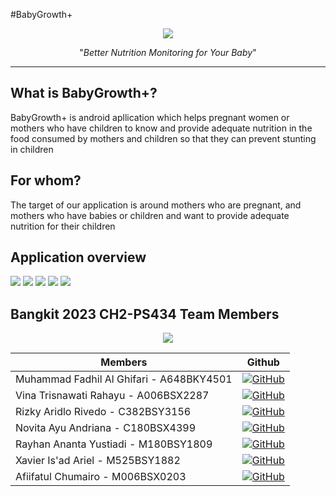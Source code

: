 #BabyGrowth+

<div align="center">
    <img src="https://raw.githubusercontent.com/BabyGrowth/.github/main/profile/assets/BabyGrowth+.png">
</div>

<p align="center">"<i>Better Nutrition Monitoring for Your Baby</i>"</p>

****

## What is BabyGrowth+?
BabyGrowth+ is android apllication which helps pregnant women or mothers who have children to know and provide adequate nutrition in the food consumed by mothers and children so that they can prevent stunting in children

## For whom?
The target of our application is around mothers who are pregnant, and mothers who have babies or children and want to provide adequate nutrition for their children

## Application overview
<div align="left">
    <img src="https://raw.githubusercontent.com/BabyGrowth/.github/main/profile/assets/Splash Screen.png">
    <img src="https://raw.githubusercontent.com/BabyGrowth/.github/main/profile/assets/Sign in.png">
    <img src="https://raw.githubusercontent.com/BabyGrowth/.github/main/profile/assets/Home.png">
    <img src="https://raw.githubusercontent.com/BabyGrowth/.github/main/profile/assets/Kamera.png">
    <img src="https://raw.githubusercontent.com/BabyGrowth/.github/main/profile/assets/Deteksi.png">
</div>

## Bangkit 2023 CH2-PS434 Team Members

<div align="center">
    <img src="https://raw.githubusercontent.com/BabyGrowth/.github/main/profile/assets/OurTeam.png">
</div>

| Members                                  | Github                                                                                                                                            |
| ---------------------------------------- | ------------------------------------------------------------------------------------------------------------------------------------------------- |
| Muhammad Fadhil Al Ghifari - A648BKY4501 | [![GitHub](https://img.shields.io/badge/github-%23121011.svg?style=for-the-badge&logo=github&logoColor=white)](https://github.com/Falghion)       |
| Vina Trisnawati Rahayu - A006BSX2287     | [![GitHub](https://img.shields.io/badge/github-%23121011.svg?style=for-the-badge&logo=github&logoColor=white)](https://github.com/vinaatr)        |
| Rizky Aridlo Rivedo - C382BSY3156        | [![GitHub](https://img.shields.io/badge/github-%23121011.svg?style=for-the-badge&logo=github&logoColor=white)](https://github.com/Rzrivedo)       |
| Novita Ayu Andriana - C180BSX4399        | [![GitHub](https://img.shields.io/badge/github-%23121011.svg?style=for-the-badge&logo=github&logoColor=white)](https://github.com/novitaandriana) |
| Rayhan Ananta Yustiadi - M180BSY1809     | [![GitHub](https://img.shields.io/badge/github-%23121011.svg?style=for-the-badge&logo=github&logoColor=white)](https://github.com/nantarayy)      |
| Xavier Is'ad Ariel - M525BSY1882         | [![GitHub](https://img.shields.io/badge/github-%23121011.svg?style=for-the-badge&logo=github&logoColor=white)](https://github.com/Xaisar)         |
| Afiifatul Chumairo - M006BSX0203         | [![GitHub](https://img.shields.io/badge/github-%23121011.svg?style=for-the-badge&logo=github&logoColor=white)](https://github.com/doremifaaa)     |
